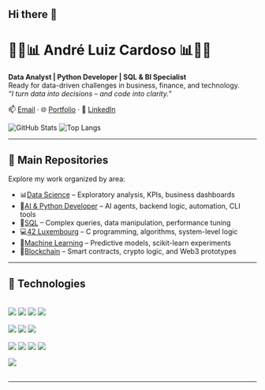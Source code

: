 ## Hi there 👋

# 👨‍💻📊 André Luiz Cardoso 📊👨‍💻

**Data Analyst | Python Developer | SQL & BI Specialist**  
Ready for data-driven challenges in business, finance, and technology.  
_“I turn data into decisions – and code into clarity.”_

📫 [Email](mailto:andre.lc93@hotmail.com) · 🌐 [Portfolio](https://sites.google.com/view/andrelc) · 💼 [LinkedIn](https://www.linkedin.com/in/andre-l-cardoso)

![GitHub Stats](https://github-readme-stats.vercel.app/api?username=AndreLuiz-Cardoso&show_icons=true&bg_color=00000000)
![Top Langs](https://github-readme-stats.vercel.app/api/top-langs/?username=AndreLuiz-Cardoso&layout=compact&bg_color=00000000)

---
## 📁 Main Repositories

Explore my work organized by area:

- 📊[Data Science](https://github.com/AndreLuiz-Cardoso/Data-Science) – Exploratory analysis, KPIs, business dashboards  
- 🐍[AI & Python Developer](https://github.com/AndreLuiz-Cardoso/Python-Developer) – AI agents, backend logic, automation, CLI tools  
- 🧮[SQL](https://github.com/AndreLuiz-Cardoso/SQL) – Complex queries, data manipulation, performance tuning  
- 💻[42 Luxembourg](https://github.com/AndreLuiz-Cardoso/42-Luxembourg) – C programming, algorithms, system-level logic  
- 🤖[Machine Learning](https://github.com/AndreLuiz-Cardoso/Machine-Learning) – Predictive models, scikit-learn experiments  
- 🔗[Blockchain](https://github.com/AndreLuiz-Cardoso/Blockchain/) – Smart contracts, crypto logic, and Web3 prototypes
---
## 🧰 Technologies

<div style="display: inline_block"><br/>

  <!-- Backend / Programming -->
  <img align="center" src="https://img.shields.io/badge/Python-3776AB?style=for-the-badge&logo=python&logoColor=white"/>
  <img align="center" src="https://img.shields.io/badge/C-A8B9CC?style=for-the-badge&logo=c&logoColor=black"/>
  <img align="center" src="https://img.shields.io/badge/C++-00599C?style=for-the-badge&logo=c%2B%2B&logoColor=white"/>
  <img align="center" src="https://img.shields.io/badge/Git-F05032?style=for-the-badge&logo=git&logoColor=white"/>
  <br/><br/>

  <!-- Data & BI -->
  <img align="center" src="https://img.shields.io/badge/MySQL-4479A1?style=for-the-badge&logo=mysql&logoColor=white"/>
  <img align="center" src="https://img.shields.io/badge/Power%20BI-F2C811?style=for-the-badge&logo=powerbi&logoColor=black"/>
  <img align="center" src="https://img.shields.io/badge/Microsoft%20Excel-217346?style=for-the-badge&logo=microsoft-excel&logoColor=white"/>
  <br/><br/>

  <!-- AI & ML -->
  <img align="center" src="https://img.shields.io/badge/Scikit--Learn-F7931E?style=for-the-badge&logo=scikit-learn&logoColor=white"/>
  <img align="center" src="https://img.shields.io/badge/Numpy-013243?style=for-the-badge&logo=numpy&logoColor=white"/>
  <img align="center" src="https://img.shields.io/badge/Pandas-150458?style=for-the-badge&logo=pandas&logoColor=white"/>
  <img align="center" src="https://img.shields.io/badge/Jupyter-F37626?style=for-the-badge&logo=jupyter&logoColor=white"/>
  <br/><br/>

  <!-- Blockchain -->
  <img align="center" src="https://img.shields.io/badge/Solidity-363636?style=for-the-badge&logo=solidity&logoColor=white"/>

</div><br/>

---


